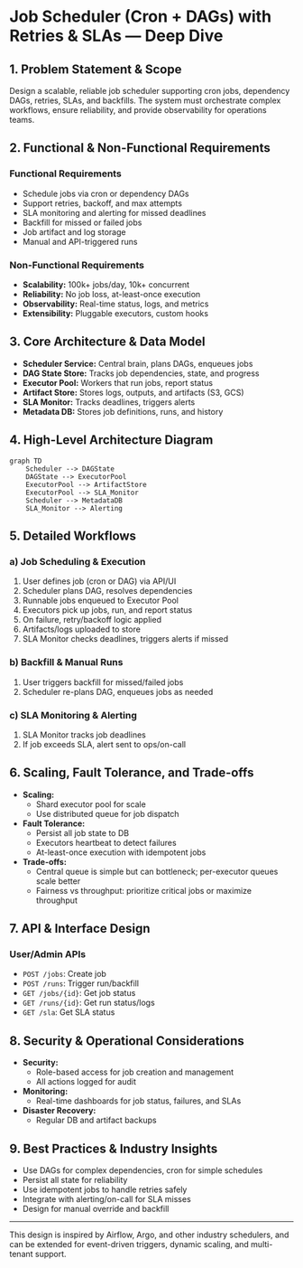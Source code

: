 
# Job Scheduler (Cron + DAGs) with Retries & SLAs — Deep Dive

## 1. Problem Statement & Scope
Design a scalable, reliable job scheduler supporting cron jobs, dependency DAGs, retries, SLAs, and backfills. The system must orchestrate complex workflows, ensure reliability, and provide observability for operations teams.

## 2. Functional & Non-Functional Requirements

### Functional Requirements
- Schedule jobs via cron or dependency DAGs
- Support retries, backoff, and max attempts
- SLA monitoring and alerting for missed deadlines
- Backfill for missed or failed jobs
- Job artifact and log storage
- Manual and API-triggered runs

### Non-Functional Requirements
- **Scalability:** 100k+ jobs/day, 10k+ concurrent
- **Reliability:** No job loss, at-least-once execution
- **Observability:** Real-time status, logs, and metrics
- **Extensibility:** Pluggable executors, custom hooks

## 3. Core Architecture & Data Model

- **Scheduler Service:** Central brain, plans DAGs, enqueues jobs
- **DAG State Store:** Tracks job dependencies, state, and progress
- **Executor Pool:** Workers that run jobs, report status
- **Artifact Store:** Stores logs, outputs, and artifacts (S3, GCS)
- **SLA Monitor:** Tracks deadlines, triggers alerts
- **Metadata DB:** Stores job definitions, runs, and history

## 4. High-Level Architecture Diagram

```mermaid
graph TD
    Scheduler --> DAGState
    DAGState --> ExecutorPool
    ExecutorPool --> ArtifactStore
    ExecutorPool --> SLA_Monitor
    Scheduler --> MetadataDB
    SLA_Monitor --> Alerting
```

## 5. Detailed Workflows

### a) Job Scheduling & Execution
1. User defines job (cron or DAG) via API/UI
2. Scheduler plans DAG, resolves dependencies
3. Runnable jobs enqueued to Executor Pool
4. Executors pick up jobs, run, and report status
5. On failure, retry/backoff logic applied
6. Artifacts/logs uploaded to store
7. SLA Monitor checks deadlines, triggers alerts if missed

### b) Backfill & Manual Runs
1. User triggers backfill for missed/failed jobs
2. Scheduler re-plans DAG, enqueues jobs as needed

### c) SLA Monitoring & Alerting
1. SLA Monitor tracks job deadlines
2. If job exceeds SLA, alert sent to ops/on-call

## 6. Scaling, Fault Tolerance, and Trade-offs

- **Scaling:**
    - Shard executor pool for scale
    - Use distributed queue for job dispatch
- **Fault Tolerance:**
    - Persist all job state to DB
    - Executors heartbeat to detect failures
    - At-least-once execution with idempotent jobs
- **Trade-offs:**
    - Central queue is simple but can bottleneck; per-executor queues scale better
    - Fairness vs throughput: prioritize critical jobs or maximize throughput

## 7. API & Interface Design

### User/Admin APIs
- `POST /jobs`: Create job
- `POST /runs`: Trigger run/backfill
- `GET /jobs/{id}`: Get job status
- `GET /runs/{id}`: Get run status/logs
- `GET /sla`: Get SLA status

## 8. Security & Operational Considerations

- **Security:**
    - Role-based access for job creation and management
    - All actions logged for audit
- **Monitoring:**
    - Real-time dashboards for job status, failures, and SLAs
- **Disaster Recovery:**
    - Regular DB and artifact backups

## 9. Best Practices & Industry Insights

- Use DAGs for complex dependencies, cron for simple schedules
- Persist all state for reliability
- Use idempotent jobs to handle retries safely
- Integrate with alerting/on-call for SLA misses
- Design for manual override and backfill

---

This design is inspired by Airflow, Argo, and other industry schedulers, and can be extended for event-driven triggers, dynamic scaling, and multi-tenant support.
